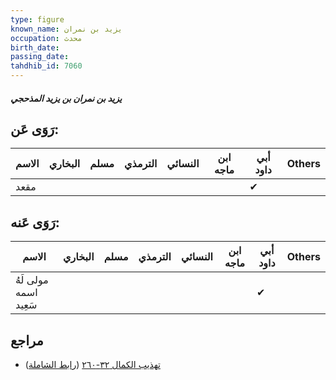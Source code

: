```yaml
---
type: figure
known_name: يزيد بن نمران
occupation: محدث
birth_date:
passing_date:
tahdhib_id: 7060
---
```

##### يزيد بن نمران بن يزيد المذحجي

## رَوَى عَن:
| الاسم | البخاري | مسلم | الترمذي | النسائي | ابن ماجه | أبي داود | Others |
| ----- | ------- | ---- | ------- | ------- | -------- | -------- | ------ |
| مقعد  |         |      |         |         |          | ✔        |        |
## رَوَى عَنه:
| الاسم                 | البخاري | مسلم | الترمذي | النسائي | ابن ماجه | أبي داود | Others |
| --------------------- | ------- | ---- | ------- | ------- | -------- | -------- | ------ |
| مولى لَهُ اسمه سَعِيد |         |      |         |         |          | ✔        |        |
## مراجع
- [تهذيب الكمال ٣٢-٢٦٠](obsidian://open?vault=Tahdhib-al-Kamal&file=Figures/٧٠٦٠-يزيد%20بن%20نمران%20بن%20يزيد%20المذحجي) ([رابط الشاملة](https://shamela.ws/book/3722/17374))